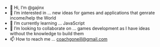 - 👋 Hi, I’m @gajinx
- 👀 I’m interested in ... new ideas for games and applications that genrate income/help the World
- 🌱 I’m currently learning ... JavaScript
- 💞️ I’m looking to collaborate on ... games development as I have ideas without the knowledge to build them
- 📫 How to reach me ... coachgoneill@gmail.com

<!---
gajinx/gajinx is a ✨ special ✨ repository because its `README.md` (this file) appears on your GitHub profile.
You can click the Preview link to take a look at your changes.
--->
